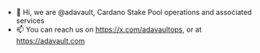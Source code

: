 - 👋 Hi, we are @adavault, Cardano Stake Pool operations and associated services
- 📫 You can reach us on https://x.com/adavaultops, or at https://adavault.com

<!---
adavault/adavault is a ✨ special ✨ repository because its `README.md` (this file) appears on your GitHub profile.
You can click the Preview link to take a look at your changes.
--->

